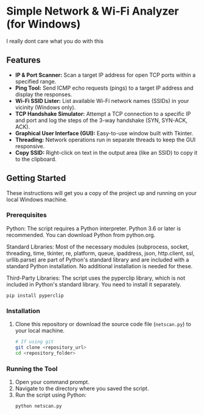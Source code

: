 # Simple Network & Wi-Fi Analyzer (for Windows)

I really dont care what you do with this

## Features

* **IP & Port Scanner:** Scan a target IP address for open TCP ports within a specified range.
* **Ping Tool:** Send ICMP echo requests (pings) to a target IP address and display the responses.
* **Wi-Fi SSID Lister:** List available Wi-Fi network names (SSIDs) in your vicinity (Windows only).
* **TCP Handshake Simulator:** Attempt a TCP connection to a specific IP and port and log the steps of the 3-way handshake (SYN, SYN-ACK, ACK).
* **Graphical User Interface (GUI):** Easy-to-use window built with Tkinter.
* **Threading:** Network operations run in separate threads to keep the GUI responsive.
* **Copy SSID:** Right-click on text in the output area (like an SSID) to copy it to the clipboard.
  
## Getting Started

These instructions will get you a copy of the project up and running on your local Windows machine.

### Prerequisites
  Python: The script requires a Python interpreter. Python 3.6 or later is recommended. You can download Python from python.org.
  
  Standard Libraries: Most of the necessary modules (subprocess, socket, threading, time, tkinter, re, platform, queue, ipaddress, json, http.client, ssl, urllib.parse) are part of Python's standard library and are included with a standard Python installation. No additional installation is needed for these.
  
  Third-Party Libraries: The script uses the pyperclip library, which is not included in Python's standard library. You need to install it separately.

    pip install pyperclip


### Installation

1.  Clone this repository or download the source code file (`netscan.py`) to your local machine.
    ```bash
    # If using git
    git clone <repository_url>
    cd <repository_folder>
    ```

### Running the Tool

1.  Open your command prompt.
2.  Navigate to the directory where you saved the script.
3.  Run the script using Python:
    ```bash
    python netscan.py
